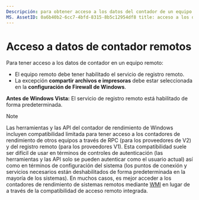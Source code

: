 ```yaml
---
Descripción: para obtener acceso a los datos del contador de un equipo remoto: el equipo remoto debe tener habilitado el servicio de registro remoto. La excepción compartir archivos e impresoras debe estar seleccionada en la configuración de Firewall de Windows. antes de Windows Vista: el servicio registro remoto está habilitado de forma predeterminada.
MS. AssetID: 0a6b40b2-6cc7-4bfd-8315-8b5c12954df8 title: acceso a los datos de contador remotos ms. topic: artículo ms. Date: 08/17/2020
---
```


# <a name="accessing-remote-counter-data"></a>Acceso a datos de contador remotos

Para tener acceso a los datos de contador en un equipo remoto:

- El equipo remoto debe tener habilitado el servicio de registro remoto.
- La excepción **compartir archivos e impresoras** debe estar seleccionada en la **configuración de Firewall de Windows**.

**Antes de Windows Vista:** El servicio de registro remoto está habilitado de forma predeterminada.

> [!NOTE]
> Las herramientas y las API del contador de rendimiento de Windows incluyen compatibilidad limitada para tener acceso a los contadores de rendimiento de otros equipos a través de RPC (para los proveedores de V2) y del registro remoto (para los proveedores V1). Esta compatibilidad suele ser difícil de usar en términos de controles de autenticación (las herramientas y las API solo se pueden autenticar como el usuario actual) así como en términos de configuración del sistema (los puntos de conexión y servicios necesarios están deshabilitados de forma predeterminada en la mayoría de los sistemas). En muchos casos, es mejor acceder a los contadores de rendimiento de sistemas remotos mediante [WMI](/windows/desktop/WmiSdk/monitoring-performance-data) en lugar de a través de la compatibilidad de acceso remoto integrada.
